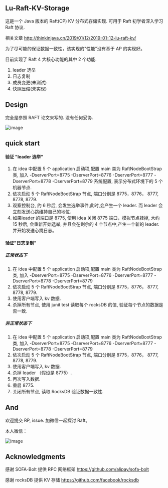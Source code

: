 ## Lu-Raft-KV-Storage

这是一个 Java 版本的 Raft(CP) KV  分布式存储实现. 可用于 Raft 初学者深入学习 Raft 协议. 

相关文章 http://thinkinjava.cn/2019/01/12/2019-01-12-lu-raft-kv/

为了尽可能的保证数据一致性，该实现的"性能"没有基于 AP 的实现好。

目前实现了 Raft 4 大核心功能的其中 2 个功能.

1. leader 选举
2. 日志复制
3. 成员变更(未测试)
4. 快照压缩(未实现)

## Design 

完全是参照 RAFT 论文来写的. 没有任何妥协.

![image](https://user-images.githubusercontent.com/24973360/50371851-b13de880-05fd-11e9-958a-5813b3b6d761.png)



## quick start
#### 验证 "leader 选举"

1. 在 idea 中配置 5 个 application 启动项,配置 main 类为 RaftNodeBootStrap 类, 加入 -DserverPort=8775 -DserverPort=8776 -DserverPort=8777 -DserverPort=8778 -DserverPort=8779 
  系统配置, 表示分布式环境下的 5 个机器节点.
2. 依次启动 5 个 RaftNodeBootStrap 节点, 端口分别是 8775，8776， 8777, 8778, 8779.
3. 观察控制台, 约 6 秒后, 会发生选举事件,此时,会产生一个 leader. 而  leader 会立刻发送心跳维持自己的地位.
4. 如果leader 的端口是  8775, 使用 idea 关闭 8775 端口，模拟节点挂掉, 大约 15 秒后, 会重新开始选举, 并且会在剩余的 4 个节点中,产生一个新的 leader.  并开始发送心跳日志。

#### 验证"日志复制"

##### 正常状态下

1. 在 idea 中配置 5 个 application 启动项,配置 main 类为 RaftNodeBootStrap 类, 加入 -DserverPort=8775 -DserverPort=8776 -DserverPort=8777 -DserverPort=8778 -DserverPort=8779 
2. 依次启动 5 个 RaftNodeBootStrap 节点, 端口分别是 8775，8776， 8777, 8778, 8779.
3. 使用客户端写入 kv 数据.
4. 杀掉所有节点, 使用 junit test 读取每个 rocksDB 的值, 验证每个节点的数据是否一致.

##### 非正常状态下

1. 在 idea 中配置 5 个 application 启动项,配置 main 类为 RaftNodeBootStrap 类, 加入 -DserverPort=8775 -DserverPort=8776 -DserverPort=8777 -DserverPort=8778 -DserverPort=8779 
2. 依次启动 5 个 RaftNodeBootStrap 节点, 端口分别是 8775，8776， 8777, 8778, 8779.
3. 使用客户端写入 kv 数据.
4. 杀掉 leader （假设是 8775）.
5. 再次写入数据.
6. 重启 8775.
7. 关闭所有节点, 读取 RocksDB 验证数据一致性.


## And

欢迎提交 RP, issue. 加微信一起探讨 Raft。

本人微信：

![image](https://user-images.githubusercontent.com/24973360/50372024-5f975d00-0601-11e9-8247-139e145b1123.png)

## Acknowledgments

感谢 SOFA-Bolt 提供 RPC 网络框架 https://github.com/alipay/sofa-bolt

感谢 rocksDB 提供 KV 存储 https://github.com/facebook/rocksdb

